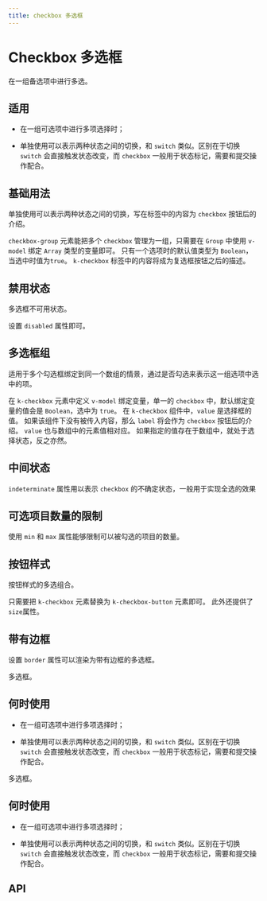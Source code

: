 ```yaml
---
title: checkbox 多选框
---
```


# Checkbox 多选框

在一组备选项中进行多选。

## 适用

- 在一组可选项中进行多项选择时；

- 单独使用可以表示两种状态之间的切换，和 `switch` 类似。区别在于切换 `switch` 会直接触发状态改变，而 `checkbox` 一般用于状态标记，需要和提交操作配合。

## 基础用法

单独使用可以表示两种状态之间的切换，写在标签中的内容为 `checkbox` 按钮后的介绍。

`checkbox-group` 元素能把多个 `checkbox` 管理为一组，只需要在 `Group` 中使用 `v-model` 绑定 `Array` 类型的变量即可。 只有一个选项时的默认值类型为 `Boolean`，当选中时值为`true`。 `k-checkbox` 标签中的内容将成为复选框按钮之后的描述。

<preview path="./def.vue" />

## 禁用状态

多选框不可用状态。

设置 `disabled` 属性即可。

<preview path="./disabled.vue" />

## 多选框组

适用于多个勾选框绑定到同一个数组的情景，通过是否勾选来表示这一组选项中选中的项。

在 `k-checkbox` 元素中定义 `v-model` 绑定变量，单一的 `checkbox` 中，默认绑定变量的值会是 `Boolean`，选中为 `true`。 在 `k-checkbox` 组件中，`value` 是选择框的值。 如果该组件下没有被传入内容，那么 `label` 将会作为 `checkbox` 按钮后的介绍。 `value` 也与数组中的元素值相对应。 如果指定的值存在于数组中，就处于选择状态，反之亦然。

<preview path="./grouping.vue" />

## 中间状态

`indeterminate` 属性用以表示 `checkbox` 的不确定状态，一般用于实现全选的效果

<preview path="./intermediate.vue" />

## 可选项目数量的限制

使用 `min` 和 `max` 属性能够限制可以被勾选的项目的数量。

<preview path="./limitation.vue" />

## 按钮样式

按钮样式的多选组合。

只需要把 `k-checkbox` 元素替换为 `k-checkbox-button` 元素即可。 此外还提供了`size`属性。

<preview path="./buttonStyle.vue" />

## 带有边框

设置 `border` 属性可以渲染为带有边框的多选框。

<preview path="./withBorder.vue" />

多选框。

## 何时使用

- 在一组可选项中进行多项选择时；

- 单独使用可以表示两种状态之间的切换，和 `switch` 类似。区别在于切换 `switch` 会直接触发状态改变，而 `checkbox` 一般用于状态标记，需要和提交操作配合。

<preview path="./def.vue" />

多选框。

## 何时使用

- 在一组可选项中进行多项选择时；

- 单独使用可以表示两种状态之间的切换，和 `switch` 类似。区别在于切换 `switch` 会直接触发状态改变，而 `checkbox` 一般用于状态标记，需要和提交操作配合。

<preview path="./def.vue" />

## API

<API src="./checkbox.json" lang="zh"></API>

<API src="./checkbox_group.json" lang="zh"></API>
